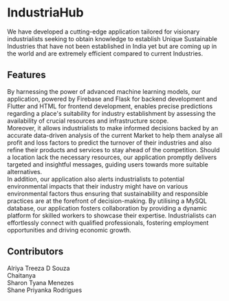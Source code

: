 # IndustriaHub

We have developed a cutting-edge application tailored for visionary industrialists seeking to obtain knowledge to establish Unique Sustainable Industries that have not been established in India yet but are coming up in the world and are extremely efficient compared to current Industries.

## Features

By harnessing the power of advanced machine learning models, our application, powered by Firebase and Flask for backend development and Flutter and HTML for frontend development, enables precise predictions regarding a place's suitability for industry establishment by assessing the availability of crucial resources and infrastructure scope. </br>
Moreover, it allows industrialists to make informed decisions backed by an accurate data-driven analysis of the current Market to help them analyse all profit and loss factors to predict the turnover of their industries and also refine their products and services to stay ahead of the competition. Should a location lack the necessary resources, our application promptly delivers targeted and insightful messages, guiding users towards more suitable alternatives. </br>
In addition, our application also alerts industrialists to potential environmental impacts that their industry might have on various environmental factors thus ensuring that sustainability and responsible practices are at the forefront of decision-making. By utilising a MySQL database, our application fosters collaboration by providing a dynamic platform for skilled workers to showcase their expertise. Industrialists can effortlessly connect with qualified professionals, fostering employment opportunities and driving economic growth.

## Contributors

Alriya Treeza D Souza </br>
Chaitanya </br>
Sharon Tyana Menezes </br>
Shane Priyanka Rodrigues </br>